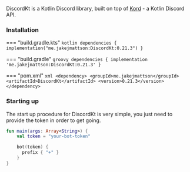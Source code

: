 DiscordKt is a Kotlin Discord library, built on top of [Kord](https://github.com/kordlib/kord) - a Kotlin Discord API.

### Installation

=== "build.gradle.kts"
    ```kotlin
    dependencies {
        implementation("me.jakejmattson:DiscordKt:0.21.3")
    }
    ```

=== "build.gradle"
    ```groovy
    dependencies {
        implementation 'me.jakejmattson:DiscordKt:0.21.3'
    }
    ```

=== "pom.xml"
    ```xml
    <dependency>
        <groupId>me.jakejmattson</groupId>
        <artifactId>DiscordKt</artifactId>
        <version>0.21.3</version>
    </dependency>
    ```

### Starting up
The start up procedure for DiscordKt is very simple, you just need to provide the token in order to get going.

```kotlin
fun main(args: Array<String>) {
    val token = "your-bot-token"

    bot(token) {
      prefix { "+" }
    }
}
```
